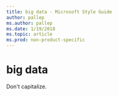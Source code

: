 ```yaml
---
title: big data - Microsoft Style Guide
author: pallep
ms.author: pallep
ms.date: 1/19/2018
ms.topic: article
ms.prod: non-product-specific
---
```


# big data

Don't capitalize.
